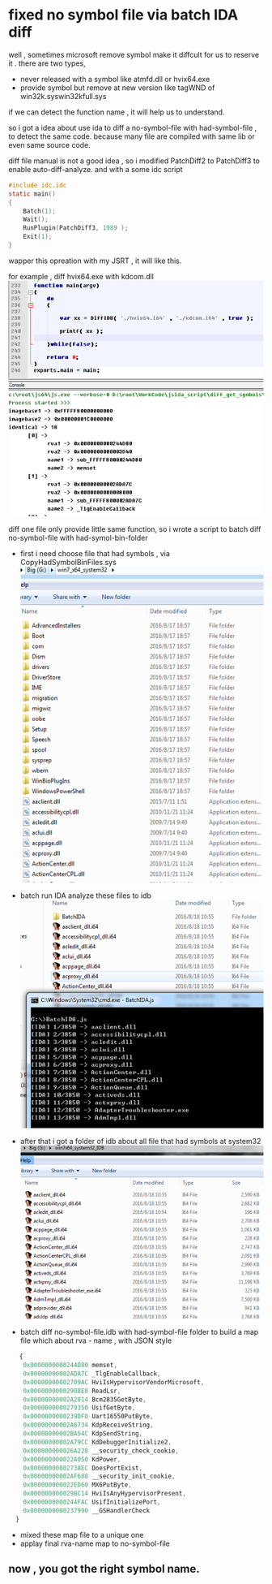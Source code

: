 # fixed no symbol file via batch IDA diff

well , sometimes microsoft remove symbol  make it diffcult for us to reserve it .
there are two types,
  *  never released with a symbol like atmfd.dll or hvix64.exe
  *  provide symbol but remove at new version like tagWND of win32k.syswin32kfull.sys

if we can detect the function name  , it will help us to understand.

so i got a idea about use ida to diff a no-symbol-file with had-symbol-file , to detect the same code.
because many file are compiled with same lib or even same source code.

diff file manual  is not a good idea , so i modified PatchDiff2 to PatchDiff3 to enable auto-diff-analyze.
and with a some idc script
```c
#include idc.idc
static main()
{
	Batch(1);
	Wait();
	RunPlugin(PatchDiff3, 1989 );
	Exit(1);
}
```
wapper this opreation with my JSRT , it will like this.

for example , diff hvix64.exe with kdcom.dll
![](./image/diff.png)


diff one file only provide little same function, so i wrote a script to batch diff no-symbol-file with had-symol-bin-folder

 *  first i need choose file that had symbols , via CopyHadSymbolBinFiles.sys 
    ![](./image/had_symbol_bin_folder.png)

 *  batch run IDA analyze these files to idb   
    ![](./image/batch_ida.png)
  
 *  after that i got a folder of idb about all file that had symbols at system32 
    ![](./image/idb_folder.png)

 *  batch diff no-symbol-file.idb with had-symbol-file folder to build a map file which about rva - name , with JSON style
```javascript
   {
	0x0000000000244D80 memset,
	0x00000000002ADA7C _TlgEnableCallback,
	0x00000000002709AC HviIsHypervisorVendorMicrosoft,
	0x00000000002908E8 ReadLsr,
	0x00000000002A2014 Bcm2835GetByte,
	0x0000000000279350 UsifGetByte,
	0x0000000000239DF0 Uart16550PutByte,
	0x00000000002A6734 KdpReceiveString,
	0x00000000002BA54C KdpSendString,
	0x00000000002A79CC KdDebuggerInitialize2,
	0x000000000026A228 __security_check_cookie,
	0x000000000022A050 KdPower,
	0x0000000000273AEC DoesPortExist,
	0x00000000002AF688 __security_init_cookie,
	0x000000000022ED60 MX6PutByte,
	0x0000000000298C14 HviIsAnyHypervisorPresent,
	0x0000000000244FAC UsifInitializePort,
	0x0000000000237990 __GSHandlerCheck
  }
```
 *  mixed these map file to a unique one 
 *  applay final rva-name map to no-symbol-file

## now , you got the right symbol name.


